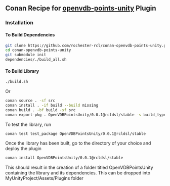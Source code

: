 ## Conan Recipe for [openvdb-points-unity](https://github.com/rochester-rcl/openvdb-points-unity) Plugin ##

### Installation

#### To Build Dependencies 

```bash
git clone https://github.com/rochester-rcl/conan-openvdb-points-unity.git
cd conan-openvdb-points-unity
git submodule init
dependencies/./build_all.sh
```
#### To Build Library

```bash
./build.sh
```

Or

```bash
conan source . -sf src 
conan install . -if build --build missing
conan build . -bf build -sf src
conan export-pkg . OpenVDBPointsUnity/0.0.1@rcldsl/stable -s build_type=Release -sf src -bf build
```

To test the library, run 
```bash
conan test test_package OpenVDBPointsUnity/0.0.1@rcldsl/stable
```

Once the library has been built, go to the directory of your choice and deploy the plugin

```bash
conan install OpenVDBPointsUnity/0.0.1@rcldsl/stable
```

This should result in the creation of a folder titled OpenVDBPointsUnity containing the library and its dependencies. This can be dropped into MyUnityProject/Assets/Plugins folder

